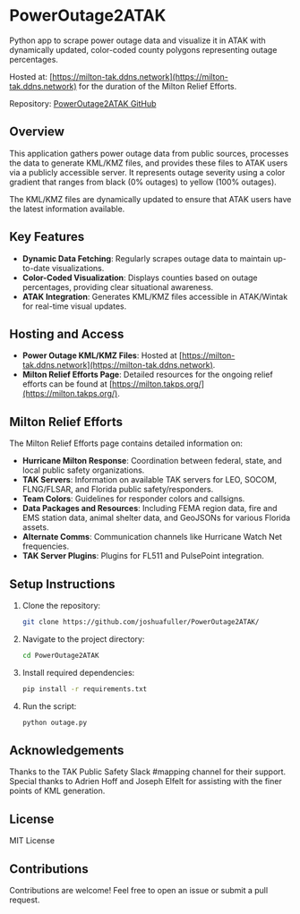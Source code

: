 # PowerOutage2ATAK
Python app to scrape power outage data and visualize it in ATAK with dynamically updated, color-coded county polygons representing outage percentages.

Hosted at: [https://milton-tak.ddns.network](https://milton-tak.ddns.network) for the duration of the Milton Relief Efforts.

Repository: [PowerOutage2ATAK GitHub](https://github.com/joshuafuller/PowerOutage2ATAK/)

## Overview
This application gathers power outage data from public sources, processes the data to generate KML/KMZ files, and provides these files to ATAK users via a publicly accessible server. It represents outage severity using a color gradient that ranges from black (0% outages) to yellow (100% outages).

The KML/KMZ files are dynamically updated to ensure that ATAK users have the latest information available.

## Key Features
- **Dynamic Data Fetching**: Regularly scrapes outage data to maintain up-to-date visualizations.
- **Color-Coded Visualization**: Displays counties based on outage percentages, providing clear situational awareness.
- **ATAK Integration**: Generates KML/KMZ files accessible in ATAK/Wintak for real-time visual updates.

## Hosting and Access
- **Power Outage KML/KMZ Files**: Hosted at [https://milton-tak.ddns.network](https://milton-tak.ddns.network).
- **Milton Relief Efforts Page**: Detailed resources for the ongoing relief efforts can be found at [https://milton.takps.org/](https://milton.takps.org/).

## Milton Relief Efforts
The Milton Relief Efforts page contains detailed information on:
- **Hurricane Milton Response**: Coordination between federal, state, and local public safety organizations.
- **TAK Servers**: Information on available TAK servers for LEO, SOCOM, FLNG/FLSAR, and Florida public safety/responders.
- **Team Colors**: Guidelines for responder colors and callsigns.
- **Data Packages and Resources**: Including FEMA region data, fire and EMS station data, animal shelter data, and GeoJSONs for various Florida assets.
- **Alternate Comms**: Communication channels like Hurricane Watch Net frequencies.
- **TAK Server Plugins**: Plugins for FL511 and PulsePoint integration.

## Setup Instructions
1. Clone the repository:
   ```bash
   git clone https://github.com/joshuafuller/PowerOutage2ATAK/
   ```
2. Navigate to the project directory:
   ```bash
   cd PowerOutage2ATAK
   ```
3. Install required dependencies:
   ```bash
   pip install -r requirements.txt
   ```
4. Run the script:
   ```bash
   python outage.py
   ```

## Acknowledgements
Thanks to the TAK Public Safety Slack #mapping channel for their support. Special thanks to Adrien Hoff and Joseph Elfelt for assisting with the finer points of KML generation.

## License
MIT License

## Contributions
Contributions are welcome! Feel free to open an issue or submit a pull request.
